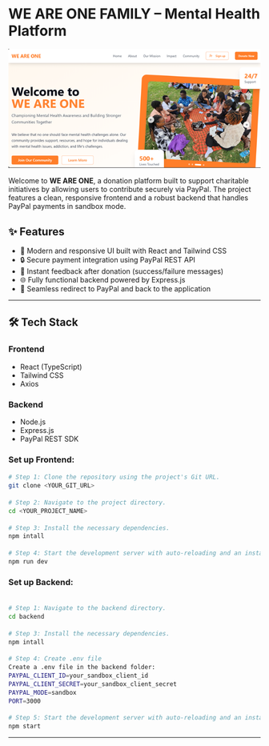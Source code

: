 # WE ARE ONE FAMILY – Mental Health Platform

![WEAREONE](/screenshot.png)

Welcome to **WE ARE ONE**, a donation platform built to support charitable initiatives by allowing users to contribute securely via PayPal. The project features a clean, responsive frontend and a robust backend that handles PayPal payments in sandbox mode.

## ✨ Features

- 🧡 Modern and responsive UI built with React and Tailwind CSS
- 🔒 Secure payment integration using PayPal REST API
- 📩 Instant feedback after donation (success/failure messages)
- 🌐 Fully functional backend powered by Express.js
- 🔄 Seamless redirect to PayPal and back to the application

---

## 🛠️ Tech Stack

### Frontend
- React (TypeScript)
- Tailwind CSS
- Axios

### Backend
- Node.js
- Express.js
- PayPal REST SDK

### Set up Frontend:

```sh
# Step 1: Clone the repository using the project's Git URL.
git clone <YOUR_GIT_URL>

# Step 2: Navigate to the project directory.
cd <YOUR_PROJECT_NAME>

# Step 3: Install the necessary dependencies.
npm intall

# Step 4: Start the development server with auto-reloading and an instant preview.
npm run dev
```

### Set up Backend:

```sh

# Step 1: Navigate to the backend directory.
cd backend

# Step 3: Install the necessary dependencies.
npm intall

# Step 4: Create .env file
Create a .env file in the backend folder:
PAYPAL_CLIENT_ID=your_sandbox_client_id
PAYPAL_CLIENT_SECRET=your_sandbox_client_secret
PAYPAL_MODE=sandbox
PORT=3000

# Step 5: Start the development server with auto-reloading and an instant preview.
npm start
```

---
